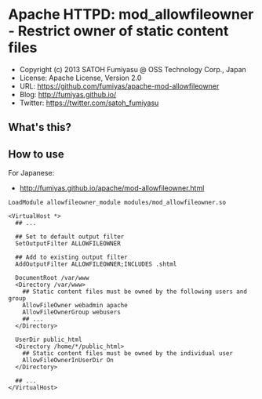 Apache HTTPD: mod_allowfileowner - Restrict owner of static content files
======================================================================

  * Copyright (c) 2013 SATOH Fumiyasu @ OSS Technology Corp., Japan
  * License: Apache License, Version 2.0
  * URL: <https://github.com/fumiyas/apache-mod-allowfileowner>
  * Blog: <http://fumiyas.github.io/>
  * Twitter: <https://twitter.com/satoh_fumiyasu>

What's this?
----------------------------------------------------------------------

How to use
----------------------------------------------------------------------

For Japanese:

  * http://fumiyas.github.io/apache/mod-allowfileowner.html

```
LoadModule allowfileowner_module modules/mod_allowfileowner.so

<VirtualHost *>
  ## ...

  ## Set to default output filter
  SetOutputFilter ALLOWFILEOWNER

  ## Add to existing output filter
  AddOutputFilter ALLOWFILEOWNER;INCLUDES .shtml

  DocumentRoot /var/www
  <Directory /var/www>
    ## Static content files must be owned by the following users and group
    AllowFileOwner webadmin apache
    AllowFileOwnerGroup webusers
    ## ...
  </Directory>

  UserDir public_html
  <Directory /home/*/public_html>
    ## Static content files must be owned by the individual user
    AllowFileOwnerInUserDir On
  </Directory>

  ## ...
</VirtualHost>
```

